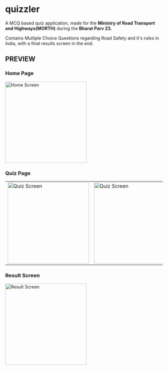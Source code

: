 # quizzler
A MCQ based quiz application, made for the **Ministry of Road Transport and Highways(MORTH)** during the **Bharat Parv 23.**

Contains Multiple Choice Questions regarding Road Safety and it's rules in India, with a final results screen in the end.

## PREVIEW
### Home Page
<img width="260" alt="Home Screen" src="https://github.com/Khush1t/Quizzler/assets/76950403/d5804703-a3d0-4a00-96e4-aa5eeadc5668">

### Quiz Page
|||
|-|-|
|<img width="260" alt="Quiz Screen" src="https://github.com/Khush1t/Quizzler/assets/76950403/99261fef-0c9f-414e-8a55-ed4d65084ba9">|<img width="260" alt="Quiz Screen" src="https://github.com/Khush1t/Quizzler/assets/76950403/de061829-8218-45c3-8c03-b819230cf088">|

### Result Screen
<img width="260" alt="Result Screen" src="https://github.com/Khush1t/Quizzler/assets/76950403/79c9e2fe-f0e1-4cbe-8579-a3032cdf144a">
